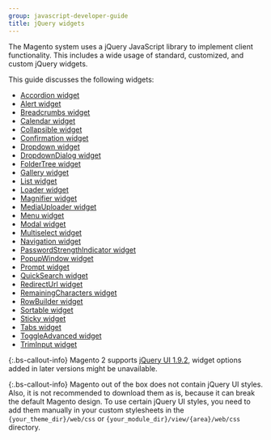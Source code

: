```yaml
---
group: javascript-developer-guide
title: jQuery widgets
---
```


The Magento system uses a jQuery JavaScript library to implement client functionality. This includes a wide usage of standard, customized, and custom jQuery widgets.

This guide discusses the following widgets:

-  [Accordion widget]
-  [Alert widget]
-  [Breadcrumbs widget]
-  [Calendar widget]
-  [Collapsible widget]
-  [Confirmation widget]
-  [Dropdown widget]
-  [DropdownDialog widget]
-  [FolderTree widget]
-  [Gallery widget]
-  [List widget]
-  [Loader widget]
-  [Magnifier widget]
-  [MediaUploader widget]
-  [Menu widget]
-  [Modal widget]
-  [Multiselect widget]
-  [Navigation widget]
-  [PasswordStrengthIndicator widget]
-  [PopupWindow widget]
-  [Prompt widget]
-  [QuickSearch widget]
-  [RedirectUrl widget]
-  [RemainingCharacters widget]
-  [RowBuilder widget]
-  [Sortable widget]
-  [Sticky widget]
-  [Tabs widget]
-  [ToggleAdvanced widget]
-  [TrimInput widget]

{:.bs-callout-info}
Magento 2 supports [jQuery UI 1.9.2], widget options added in later versions might be unavailable.

{:.bs-callout-info}
Magento out of the box does not contain jQuery UI styles. Also, it is not recommended to download them as is, because it can break the default Magento design. To use certain jQuery UI styles, you need to add them manually in your custom stylesheets in the `{your_theme_dir}/web/css` or `{your_module_dir}/view/{area}/web/css` directory.

[Accordion widget]: {{page.baseurl}}/javascript-dev-guide/widgets/widget_accordion.html
[Alert widget]: {{page.baseurl}}/javascript-dev-guide/widgets/widget_alert.html
[Breadcrumbs widget]: {{page.baseurl}}/javascript-dev-guide/widgets/widget-breadcrumbs.html
[Calendar widget]: {{page.baseurl}}/javascript-dev-guide/widgets/widget_calendar.html
[Collapsible widget]: {{page.baseurl}}/javascript-dev-guide/widgets/widget_collapsible.html
[Confirmation widget]: {{page.baseurl}}/javascript-dev-guide/widgets/widget_confirm.html
[Dropdown widget]: {{page.baseurl}}/javascript-dev-guide/widgets/widget_dropdown.html
[DropdownDialog widget]: {{page.baseurl}}/javascript-dev-guide/widgets/widget_dialog.html
[FolderTree widget]: {{page.baseurl}}/javascript-dev-guide/widgets/widget-folder-tree.html
[Gallery widget]: {{page.baseurl}}/javascript-dev-guide/widgets/widget_gallery.html
[List widget]: {{page.baseurl}}/javascript-dev-guide/widgets/widget_list.html
[Loader widget]: {{page.baseurl}}/javascript-dev-guide/widgets/widget_loader.html
[Magnifier widget]: {{page.baseurl}}/javascript-dev-guide/widgets/widget_gallery_mg.html
[MediaUploader widget]: {{page.baseurl}}/javascript-dev-guide/widgets/widget-media-uploader.html
[Menu widget]: {{page.baseurl}}/javascript-dev-guide/widgets/widget_menu.html
[Modal widget]: {{page.baseurl}}/javascript-dev-guide/widgets/widget_modal.html
[Multiselect widget]: {{page.baseurl}}/javascript-dev-guide/widgets/widget-multiselect.html
[Navigation widget]: {{page.baseurl}}/javascript-dev-guide/widgets/widget_navigation.html
[PasswordStrengthIndicator widget]: {{page.baseurl}}/javascript-dev-guide/widgets/widget_password_strength_indicator.html
[PopupWindow widget]: {{page.baseurl}}/javascript-dev-guide/widgets/widget-popup-window.html
[Prompt widget]: {{page.baseurl}}/javascript-dev-guide/widgets/widget_prompt.html
[QuickSearch widget]: {{page.baseurl}}/javascript-dev-guide/widgets/widget_quickSearch.html
[RedirectUrl widget]: {{page.baseurl}}/javascript-dev-guide/widgets/widget_redirectUrl.html
[RemainingCharacters widget]: {{page.baseurl}}/javascript-dev-guide/widgets/widget-remaining-characters.html
[RowBuilder widget]: {{page.baseurl}}/javascript-dev-guide/widgets/widget-row-builder.html
[Sortable widget]: {{page.baseurl}}/javascript-dev-guide/widgets/widget-sortable.html
[Tabs widget]: {{page.baseurl}}/javascript-dev-guide/widgets/widget_tabs.html
[ToggleAdvanced widget]: {{page.baseurl}}/javascript-dev-guide/widgets/widget_toggle.html
[TrimInput widget]: {{page.baseurl}}/javascript-dev-guide/widgets/widget-trim-input.html
[jQuery UI 1.9.2]: http://blog.jqueryui.com/2012/11/jquery-ui-1-9-2/
[Sticky widget]: {{page.baseurl}}/javascript-dev-guide/widgets/widget_sticky.html

